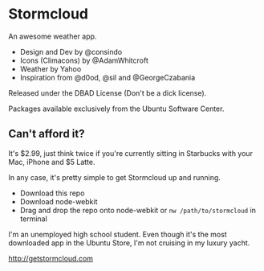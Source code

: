 Stormcloud
==========

An awesome weather app.

- Design and Dev by @consindo
- Icons (Climacons) by @AdamWhitcroft
- Weather by Yahoo
- Inspiration from @d0od, @sil and @GeorgeCzabania

Released under the DBAD License (Don't be a dick license).

Packages available exclusively from the Ubuntu Software Center.

Can't afford it?
----------------

It's $2.99, just think twice if you're currently sitting in Starbucks with your Mac, iPhone and $5 Latte.

In any case, it's pretty simple to get Stormcloud up and running.

- Download this repo
- Download node-webkit
- Drag and drop the repo onto node-webkit or `nw /path/to/stormcloud` in terminal

I'm an unemployed high school student. Even though it's the most downloaded app in the Ubuntu Store, I'm not cruising in my luxury yacht.

<http://getstormcloud.com>
